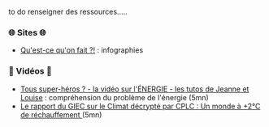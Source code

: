 to do renseigner des ressources.....

### 🌐 Sites 🌐
- [Qu'est-ce qu'on fait ?!](https://www.qqf.fr/) : infographies

### 🎥 Vidéos 🎥
- [Tous super-héros ? - la vidéo sur l'ÉNERGIE - les tutos de Jeanne et Louise](https://invidious.fdn.fr//watch?v=HN8mcSKh_bk) : compréhension du problème de l'énergie (5mn)
- [Le rapport du GIEC sur le Climat décrypté par CPLC : Un monde à +2°C de réchauffement
](https://invidious.fdn.fr//watch?v=tk-QuMCbw2I&feature=youtu.be) (5mn)
